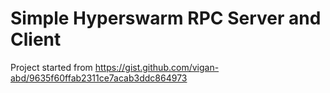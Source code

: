 # Simple Hyperswarm RPC Server and Client

Project started from https://gist.github.com/vigan-abd/9635f60ffab2311ce7acab3ddc864973
